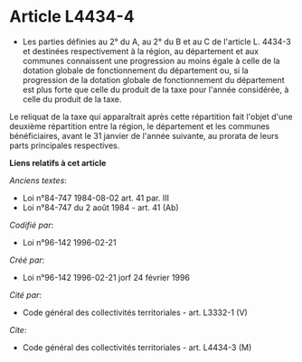 # Article L4434-4

- Les parties définies au 2° du A, au 2° du B et au C de l'article L. 4434-3 et destinées respectivement à la région, au
département et aux communes connaissent une progression au moins égale à celle de la dotation globale de fonctionnement du
département ou, si la progression de la dotation globale de fonctionnement du département est plus forte que celle du produit
de la taxe pour l'année considérée, à celle du produit de la taxe.

Le reliquat de la taxe qui apparaîtrait après cette répartition fait l'objet d'une deuxième répartition entre la région, le
département et les communes bénéficiaires, avant le 31 janvier de l'année suivante, au prorata de leurs parts principales
respectives.

**Liens relatifs à cet article**

_Anciens textes_:

  - Loi n°84-747 1984-08-02 art. 41 par. III
  - Loi n°84-747 du 2 août 1984 - art. 41 (Ab)

_Codifié par_:

  - Loi n°96-142 1996-02-21

_Créé par_:

  - Loi n°96-142 1996-02-21 jorf 24 février 1996

_Cité par_:

  - Code général des collectivités territoriales - art. L3332-1 (V)

_Cite_:

  - Code général des collectivités territoriales - art. L4434-3 (M)
